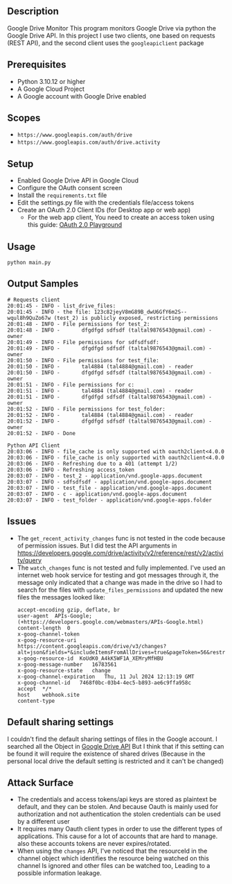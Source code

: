 ## Description
Google Drive Monitor
This program monitors Google Drive via python the Google Drive API.
In this project I use two clients, one based on requests (REST API),
and the second client uses the `googleapiclient` package

## Prerequisites
- Python 3.10.12 or higher
- A Google Cloud Project
- A Google account with Google Drive enabled

## Scopes
- `https://www.googleapis.com/auth/drive`
- `https://www.googleapis.com/auth/drive.activity`


## Setup
- Enabled Google Drive API in Google Cloud
- Configure the OAuth consent screen
- Install the `requirements.txt` file
- Edit the settings.py file with the credentials file/access tokens
- Create an OAuth 2.0 Client IDs (for Desktop app or web app)
  - For the web app client, You need to create an access token using this guide: 
  [OAuth 2.0 Playground](https://developers.google.com/explorer-help/code-samples#curl) 

## Usage
 `python main.py`

## Output Samples
```
# Requests client
20:01:45 - INFO - list_drive_files:
20:01:45 - INFO - the file: 123c82jeyV8mG89B_dwU6GfY6m2S--wqul8h9QuZo67w (test_2) is publicly exposed, restricting permissions
20:01:48 - INFO - File permissions for test_2:
20:01:48 - INFO - 		dfgdfgd sdfsdf (taltal9876543@gmail.com) - owner
20:01:49 - INFO - File permissions for sdfsdfsdf:
20:01:49 - INFO - 		dfgdfgd sdfsdf (taltal9876543@gmail.com) - owner
20:01:50 - INFO - File permissions for test_file:
20:01:50 - INFO - 		tal4884 (tal4884@gmail.com) - reader
20:01:50 - INFO - 		dfgdfgd sdfsdf (taltal9876543@gmail.com) - owner
20:01:51 - INFO - File permissions for c:
20:01:51 - INFO - 		tal4884 (tal4884@gmail.com) - reader
20:01:51 - INFO - 		dfgdfgd sdfsdf (taltal9876543@gmail.com) - owner
20:01:52 - INFO - File permissions for test_folder:
20:01:52 - INFO - 		tal4884 (tal4884@gmail.com) - reader
20:01:52 - INFO - 		dfgdfgd sdfsdf (taltal9876543@gmail.com) - owner
20:01:52 - INFO - Done

Python API Client
20:03:06 - INFO - file_cache is only supported with oauth2client<4.0.0
20:03:06 - INFO - file_cache is only supported with oauth2client<4.0.0
20:03:06 - INFO - Refreshing due to a 401 (attempt 1/2)
20:03:06 - INFO - Refreshing access_token
20:03:07 - INFO - test_2 - application/vnd.google-apps.document
20:03:07 - INFO - sdfsdfsdf - application/vnd.google-apps.document
20:03:07 - INFO - test_file - application/vnd.google-apps.document
20:03:07 - INFO - c - application/vnd.google-apps.document
20:03:07 - INFO - test_folder - application/vnd.google-apps.folder
```

## Issues
- The `get_recent_activity_changes` func is not tested in the code because of permission issues.
  But I did test the API arguments in https://developers.google.com/drive/activity/v2/reference/rest/v2/activity/query
- The `watch_changes` func is not tested and fully implemented.
  I've used an internet web hook service for testing and got messages through it,
  the message only indicated that a change was made in the drive so I had to search for the files with `update_files_permissions` and updated the new files
  the messages looked like:
  ```
  accept-encoding gzip, deflate, br
  user-agent  APIs-Google; (+https://developers.google.com/webmasters/APIs-Google.html)
  content-length  0
  x-goog-channel-token    
  x-goog-resource-uri https://content.googleapis.com/drive/v3/changes?alt=json&fields=*&includeItemsFromAllDrives=true&pageToken=56&restrictToMyDrive=true&supportsAllDrives=true
  x-goog-resource-id  KoUdK0_A4kK5WF1A_XEMryMfHBU
  x-goog-message-number   16783561
  x-goog-resource-state   change
  x-goog-channel-expiration   Thu, 11 Jul 2024 12:13:19 GMT
  x-goog-channel-id   7468f0bc-03b4-4ec5-b893-ae6c9ffa958c
  accept  */*
  host    webhook.site
  content-type
  ```

## Default sharing settings
I couldn't find the default sharing settings of files in the Google account.
I searched all the Object in [Google Drive API](https://developers.google.com/drive/api/reference/rest/v3)
But I think that if this setting can be found it will require the existence of shared drives (Because in the personal 
local drive the default setting is restricted and it can't be changed)

## Attack Surface
- The credentials and access tokens/api keys are stored as plaintext be default, and they can be stolen.
  And because Oauth is mainly used for authorization and not authentication 
  the stolen credentials can be used by a different user
- It requires many Oauth client types in order to use the different types of applications. 
  This cause for a lot of accounts that are hard to manage.
  also these accounts tokens are never expires/rotated.
- When using the `changes` API, I've noticed that the resourceId in the channel object which 
  identifies the resource being watched on this channel Is ignored and other files can be watched too,
  Leading to a possible information leakage.